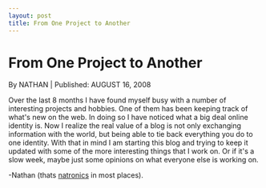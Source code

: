 ```yaml
---
layout: post
title: From One Project to Another
---
```


# From One Project to Another

<span class="byline">By NATHAN | Published: AUGUST 16, 2008</span>

Over the last 8 months I have found myself busy with a number of interesting
projects and hobbies. One of them has been keeping track of what's new on the
web. In doing so I have noticed what a big deal online identity is. Now I
realize the real value of a blog is not only exchanging information with the
world, but being able to tie back everything you do to one identity. With that
in mind I am starting this blog and trying to keep it updated with some of the
more interesting things that I work on. Or if it's a slow week, maybe just some
opinions on what everyone else is working on.

-Nathan (thats [natronics](http://twitter.com/natronics/) in most places).
